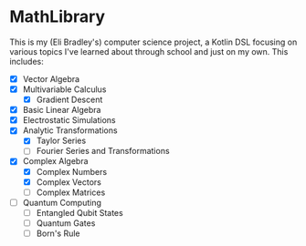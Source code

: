 # MathLibrary

This is my (Eli Bradley's) computer science project, a Kotlin DSL focusing on various topics I've learned about
through school and just on my own. This includes:

- [X] Vector Algebra
- [X] Multivariable Calculus
  - [X] Gradient Descent
- [X] Basic Linear Algebra
- [X] Electrostatic Simulations
- [X] Analytic Transformations
  - [X] Taylor Series
  - [ ] Fourier Series and Transformations
- [X] Complex Algebra
  - [X] Complex Numbers
  - [X] Complex Vectors
  - [ ] Complex Matrices
- [ ] Quantum Computing
  - [ ] Entangled Qubit States
  - [ ] Quantum Gates
  - [ ] Born's Rule